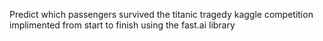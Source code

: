 Predict which passengers survived the titanic tragedy kaggle competition implimented from start to finish using the fast.ai library
